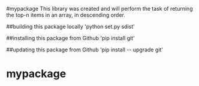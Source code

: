 #mypackage
This library was created and will perform the task of returning the top-n items in an array, in descending order.

##building this package locally
'python set.py sdist'

##installing this package from Github
'pip install git'

##updating this package from Github
'pip install -- upgrade  git'
# mypackage
